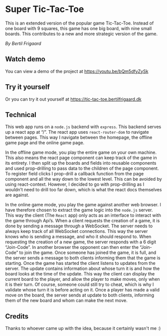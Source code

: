 # Super Tic-Tac-Toe
This is an extended version of the popular game Tic-Tac-Toe.
Instead of one board with 9 squares, this game has one big board, with nine small boards.
This contributes to a new and more strategic version of the game.

*By Bertil Frigaard*

## Watch demo
You can view a demo of the project at
https://youtu.be/bQm5dfyZySk 

## Try it yourself
Or you can try it out yourself at
https://tic-tac-toe.bertilfrigaard.dk

## Technical
This web app runs on a ` node.js ` backend with `express`. This backend serves up a react app at “/”. The react app uses `react-router-dom` to navigate between pages. This way I navigate between the homepage, the offline game page and the online game page. 

In the offline game mode, you play the entire game on your own machine. This also means the react page component can keep track of the game in its entirety. I then split up the boards and fields into reusable components and used prop-drilling to pass data to the children of the page component. To register field clicks I prop-drill a callback function from the page component and all the way down to the lowest level. This can be avoided by using react-context. However, I decided to go with prop-drilling as I wouldn’t need to drill too far down, which is what the react docs themselves are against. 

In the online game mode, you play the game against another web browser. I have therefore chosen to extract the game logic into the `node.js` server. This way the client (The `React` app) only acts as an interface to interact with the game through Api’s. When a client requests the creation of a game, it is done by sending a message through a WebSocket. The server needs to always keep track of all WebSocket connections. This way the server knows who is sending a message, and who it should respond to. When requesting the creation of a new game, the server responds with a 6 digit “Join-Code”. In another browser the opponent can then enter the “Join-Code” to join the game. Once someone has joined the game, it is full, and the server sends a message to both clients informing them that the game is starting. Once the game has started the client listens to updates from the server. The update contains information about whose turn it is and how the board looks at the time of the update. This way the client can display the current board to the player, and allow the player to make moves, only when it is their turn. Of course, someone could still try to cheat, which is why I validate whose turn it is before acting on it. Once a player has made a valid move on the board, the server sends at update to both clients, informing them of the new board and whom can make the next move. 

## Credits
Thanks to whoever came up with the idea, because it certainly wasn't me :)


